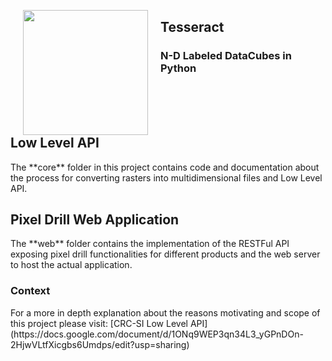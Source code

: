 <p>
<img src="http://fc02.deviantart.net/fs71/i/2012/048/e/3/tesseract_by_antares118-d4q3cqx.jpg"  height="200" width="200" align="left" style=”margin: 20px 20px 20px 20px;” hspace="20">
<h2>Tesseract</h2>
<h3>N-D Labeled DataCubes in Python</h3>
</p>

<br><br><br>

<p>
<h2>Low Level API</h2>
</p>
The **core** folder in this project contains code and documentation about the process for converting rasters into multidimensional files and Low Level API. 

<p>
<h2>Pixel Drill Web Application</h2>
</p>
The **web** folder contains the implementation of the RESTFul API exposing pixel drill functionalities for different products and the web server to host the actual application.

<p>
<h3>Context</h3>
</p>
For a more in depth explanation about the reasons motivating and scope of this project please visit: [CRC-SI Low Level API](https://docs.google.com/document/d/1ONq9WEP3qn34L3_yGPnDOn-2HjwVLtfXicgbs6Umdps/edit?usp=sharing) 
